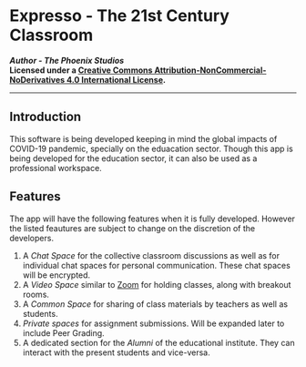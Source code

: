 # Expresso - The 21st Century Classroom
***Author - The Phoenix Studios***\
**Licensed under a [Creative Commons Attribution-NonCommercial-NoDerivatives 4.0 International License](http://creativecommons.org/licenses/by-nc-nd/4.0/).**
***

## Introduction
This software is being developed keeping in mind the global impacts of COVID-19 pandemic, specially on the eduacation sector. Though this app is being developed for the education sector, it can also be used as a professional workspace.

## Features
The app will have the following features when it is fully developed. However the  listed feautures are subject to change on the discretion of the developers. 
1. A *Chat Space* for the collective classroom discussions as well as for individual chat spaces for personal communication. These chat spaces will be encrypted.
2. A *Video Space* similar to [Zoom](https://zoom.us/) for holding classes, along with breakout rooms.
3. A *Common Space* for sharing of class materials by teachers as well as students.
4. *Private spaces* for assignment submissions. Will be expanded later to include Peer Grading.
5. A dedicated section for the *Alumni* of the educational institute. They can interact with the present students and vice-versa.

